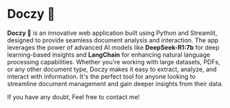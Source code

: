 # Doczy 📑

**Doczy 📑** is an innovative web application built using Python and Streamlit, designed to provide seamless document analysis and interaction. The app leverages the power of advanced AI models like **DeepSeek-R1:7b** for deep learning-based insights and **LangChain** for enhancing natural language processing capabilities. Whether you're working with large datasets, PDFs, or any other document type, Doczy makes it easy to extract, analyze, and interact with information. It's the perfect tool for anyone looking to streamline document management and gain deeper insights from their data.

If you have any doubt, Feel free to contact me!
